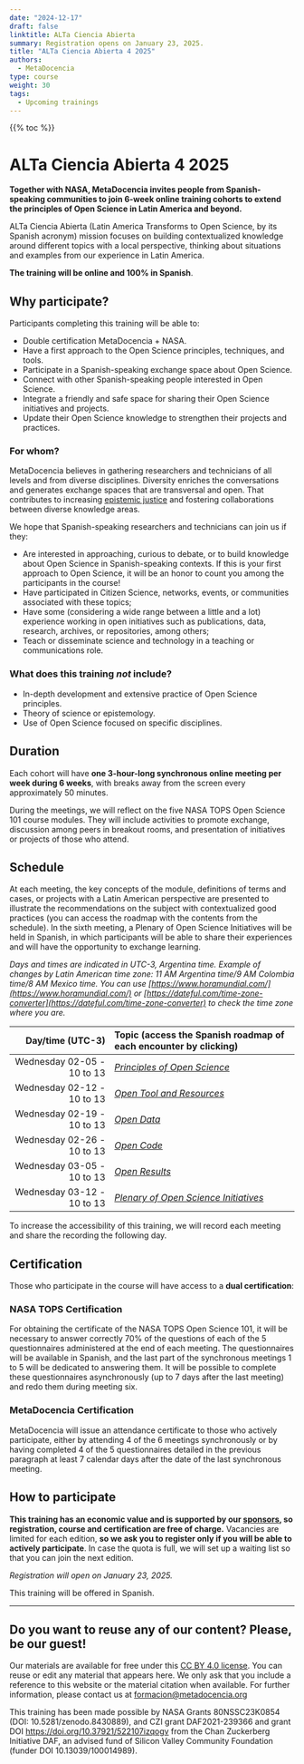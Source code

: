 ```yaml
---
date: "2024-12-17"
draft: false
linktitle: ALTa Ciencia Abierta
summary: Registration opens on January 23, 2025.  
title: "ALTa Ciencia Abierta 4 2025"
authors:
  - MetaDocencia
type: course
weight: 30
tags:
  - Upcoming trainings
---
```


{{% toc %}}

# ALTa Ciencia Abierta 4 2025

**Together with NASA, MetaDocencia invites people from Spanish-speaking communities to join 6-week online training cohorts to extend the principles of Open Science in Latin America and beyond.** 

ALTa Ciencia Abierta (Latin America Transforms to Open Science, by its Spanish acronym) mission focuses on building contextualized knowledge around different topics with a local perspective, thinking about situations and examples from our experience in Latin America.

**The training will be online and 100% in Spanish**.

## Why participate?

Participants completing this training will be able to:
- Double certification MetaDocencia + NASA.
- Have a first approach to the Open Science principles, techniques, and tools.
- Participate in a Spanish-speaking exchange space about Open Science.
- Connect with other Spanish-speaking people interested in Open Science.
- Integrate a friendly and safe space for sharing their Open Science initiatives and projects.
- Update their Open Science knowledge to strengthen their projects and practices.

### For whom?
MetaDocencia believes in gathering researchers and technicians of all levels and from diverse disciplines. Diversity enriches the conversations and generates exchange spaces that are transversal and open. That contributes to increasing [epistemic justice](https://dialnet.unirioja.es/servlet/articulo?codigo=8022184) and fostering collaborations between diverse knowledge areas.

We hope that Spanish-speaking researchers and technicians can join us if they:
- Are interested in approaching, curious to debate, or to build knowledge about Open Science in Spanish-speaking contexts. If this is your first approach to Open Science, it will be an honor to count you among the participants in the course!
- Have participated in Citizen Science, networks, events, or communities associated with these topics;
- Have some (considering a wide range between a little and a lot) experience working in open initiatives such as publications, data, research, archives, or repositories, among others;
- Teach or disseminate science and technology in a teaching or communications role.

### What does this training *not* include?
- In-depth development and extensive practice of Open Science principles.
- Theory of science or epistemology.
- Use of Open Science focused on specific disciplines.

## Duration
Each cohort will have **one 3-hour-long synchronous online meeting per week during 6 weeks**, with breaks away from the screen every approximately 50 minutes.

During the meetings, we will reflect on the five NASA TOPS Open Science 101 course modules. They will include activities to promote exchange, discussion among peers in breakout rooms, and presentation of initiatives or projects of those who attend.

## Schedule
At each meeting, the key concepts of the module, definitions of terms and cases, or projects with a Latin American perspective are presented to illustrate the recommendations on the subject with contextualized good practices (you can access the roadmap with the contents from the schedule). In the sixth meeting, a Plenary of Open Science Initiatives will be held in Spanish, in which participants will be able to share their experiences and will have the opportunity to exchange learning.

*Days and times are indicated in UTC-3, Argentina time. Example of changes by Latin American time zone: 11 AM Argentina time/9 AM Colombia time/8 AM Mexico time. You can use [https://www.horamundial.com/](https://www.horamundial.com/) or [https://dateful.com/time-zone-converter](https://dateful.com/time-zone-converter) to check the time zone where you are.*

|  Day/time (UTC-3) | Topic (access the Spanish roadmap of each encounter by clicking)|
| ---:  | :----------- |
|Wednesday 02-05 - 10 to 13 | *[Principles of Open Science](https://www.metadocencia.org/alta-ca/modulo_1/)* | 
|Wednesday 02-12 - 10 to 13 | *[Open Tool and Resources](https://www.metadocencia.org/alta-ca/modulo_2/)* | 
|Wednesday 02-19 - 10 to 13 | *[Open Data](https://www.metadocencia.org/alta-ca/modulo_3/)* |
|Wednesday 02-26 - 10 to 13 | *[Open Code](https://www.metadocencia.org/alta-ca/modulo_4/)* |
|Wednesday 03-05 - 10 to 13 | *[Open Results](https://www.metadocencia.org/alta-ca/modulo_5/)* |
|Wednesday 03-12 - 10 to 13 | *[Plenary of Open Science Initiatives](https://www.metadocencia.org/alta-ca/modulo_6/)* |

To increase the accessibility of this training, we will record each meeting and share the recording the following day. 

## Certification
Those who participate in the course will have access to a **dual certification**:

### NASA TOPS Certification
For obtaining the certificate of the NASA TOPS Open Science 101, it will be necessary to answer correctly 70% of the questions of each of the 5 questionnaires administered at the end of each meeting. The questionnaires will be available in Spanish, and the last part of the synchronous meetings 1 to 5 will be dedicated to answering them. It will be possible to complete these questionnaires asynchronously (up to 7 days after the last meeting) and redo them during meeting six.

### MetaDocencia Certification
MetaDocencia will issue an attendance certificate to those who actively participate, either by attending 4 of the 6 meetings synchronously or by having completed 4 of the 5 questionnaires detailed in the previous paragraph at least 7 calendar days after the date of the last synchronous meeting.

## How to participate
**This training has an economic value and is supported by our [sponsors](https://www.metadocencia.org/en/sponsors/), so registration, course and certification are free of charge.** 
Vacancies are limited for each edition, **so we ask you to register only if you will be able to actively participate**. In case the quota is full, we will set up a waiting list so that you can join the next edition.

*Registration will open on January 23, 2025.*

This training will be offered in Spanish.

---
## Do you want to reuse any of our content? Please, be our guest!
Our materials are available for free under this [CC BY 4.0 license](https://creativecommons.org/licenses/by/4.0/deed.es). You can reuse or edit any material that appears here. We only ask that you include a reference to this website or the material citation when available. For further information, please contact us at formacion@metadocencia.org

This training has been made possible by NASA Grants 80NSSC23K0854 (DOI: 10.5281/zenodo.8430889), and CZI grant DAF2021-239366 and grant DOI https://doi.org/10.37921/522107izqogv from the Chan Zuckerberg Initiative DAF, an advised fund of Silicon Valley Community Foundation (funder DOI 10.13039/100014989).
